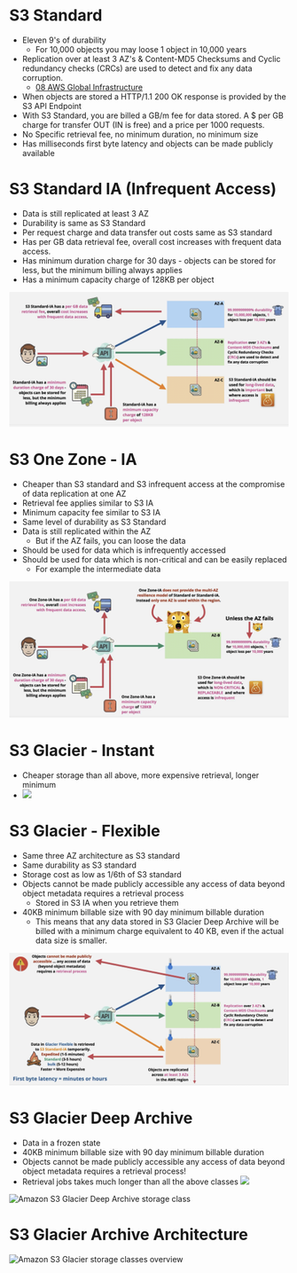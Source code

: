 # S3 Standard
- Eleven 9's of durability 
	- For 10,000 objects you may loose 1 object in 10,000 years
- Replication over at least 3 AZ's & Content-MD5 Checksums and Cyclic redundancy checks (CRCs) are used to detect and fix any data corruption.
	- [08 AWS Global Infrastructure](AWS/Cloud%20Solutions%20Architect/Personal%20Notes/08%20AWS%20Global%20Infrastructure.md)
- When objects are stored a HTTP/1.1 200 OK response is provided by the S3 API Endpoint
- With S3 Standard, you are billed a GB/m fee for data stored. A $ per GB charge for transfer OUT (IN is free) and a price per 1000 requests.
- No Specific retrieval fee, no minimum duration, no minimum size
- Has milliseconds first byte latency and objects can be made publicly available 

# S3 Standard IA (Infrequent Access)
- Data is still replicated at least 3 AZ
- Durability is same as S3 Standard
- Per request charge and data transfer out costs same as S3 standard 
- Has per GB data retrieval fee, overall cost increases with frequent data access. 
- Has minimum duration charge for 30 days - objects can be stored for less, but the minimum billing always applies
- Has a minimum capacity charge of 128KB per object 

![](AWS/Cloud%20Solutions%20Architect/Personal%20Notes/attachments/Pasted%20image%2020240325014327.png)

# S3 One Zone - IA
- Cheaper than S3 standard and S3 infrequent access at the compromise of data replication at one AZ
- Retrieval fee applies similar to S3 IA
- Minimum capacity fee similar to S3 IA 
- Same level of durability as S3 Standard
- Data is still replicated within the AZ
	- But if the AZ fails, you can loose the data
- Should be used for data which is infrequently accessed 
- Should be used for data which is non-critical and can be easily replaced
	- For example the intermediate data 

![](AWS/Cloud%20Solutions%20Architect/Personal%20Notes/attachments/Pasted%20image%2020240325014632.png)

# S3 Glacier - Instant
- Cheaper storage than all above, more expensive retrieval, longer minimum 
- ![](AWS/Cloud%20Solutions%20Architect/Personal%20Notes/attachments/Pasted%20image%2020240325014933.png)

# S3 Glacier - Flexible
- Same three AZ architecture as S3 standard
- Same durability as S3 standard
- Storage cost as low as 1/6th of S3 standard
- Objects cannot be made publicly accessible any access of data beyond object metadata requires a retrieval process
	- Stored in S3 IA when you retrieve them
- 40KB minimum billable size with 90 day minimum billable duration
	- This means that any data stored in S3 Glacier Deep Archive will be billed with a minimum charge equivalent to 40 KB, even if the actual data size is smaller.

![](AWS/Cloud%20Solutions%20Architect/Personal%20Notes/attachments/Pasted%20image%2020240325015235.png)

# S3 Glacier Deep Archive
- Data in a frozen state
- 40KB minimum billable size with 90 day minimum billable duration
- Objects cannot be made publicly accessible any access of data beyond object metadata requires a retrieval process!
- Retrieval jobs takes much longer than all the above classes
![](AWS/Cloud%20Solutions%20Architect/Personal%20Notes/attachments/Pasted%20image%2020240325015753.png)

![Amazon S3 Glacier Deep Archive storage class](https://d1.awsstatic.com/reInvent/re21-pdp-tier1/s3/deep-archive-how-it-works.1d6acf44c81c46ae9f3e920d83b13e5fde1ed343.png "Amazon S3 Glacier Deep Archive storage class")

# S3 Glacier Archive Architecture
![Amazon S3 Glacier storage classes overview](https://d1.awsstatic.com/reInvent/re21-pdp-tier1/s3/s3-glacier-overview.0d570958d5161d19059c7dee00865500c1470256.png "Amazon S3 Glacier storage classes overview")